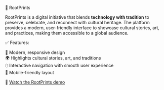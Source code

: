 🌸 RootPrints

RootPrints is a digital initiative that blends **technology with tradition** to preserve, celebrate, and reconnect with cultural heritage. The platform provides a modern, user-friendly interface to showcase cultural stories, art, and practices, making them accessible to a global audience.

✅ Features:

🎨 Modern, responsive design  
🌍 Highlights cultural stories, art, and traditions  
🖱️ Interactive navigation with smooth user experience  
📱 Mobile-friendly layout  

🎥 [Watch the RootPrints demo](https://drive.google.com/file/d/1WUBT_1Nou8bEjPbc-zrptHC3-9bI5sYO/view?usp=sharing)


